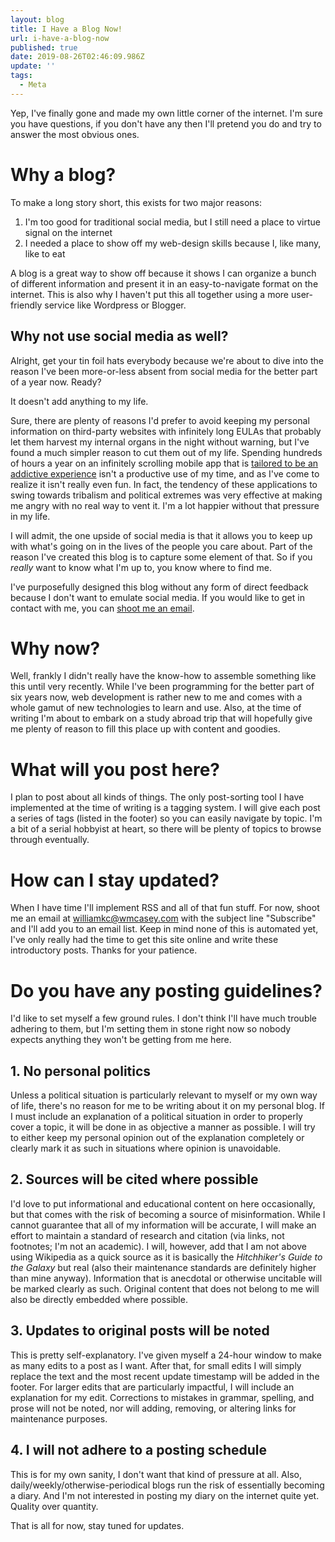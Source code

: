 ```yaml
---
layout: blog
title: I Have a Blog Now!
url: i-have-a-blog-now
published: true
date: 2019-08-26T02:46:09.986Z
update: ''
tags:
  - Meta
---
```

Yep, I've finally gone and made my own little corner of the internet. I'm sure you have questions, if you don't have any then I'll pretend you do and try to answer the most obvious ones.

# Why a blog?

To make a long story short, this exists for two major reasons:

1. I'm too good for traditional social media, but I still need a place to virtue signal on the internet
2. I needed a place to show off my web-design skills because I, like many, like to eat

A blog is a great way to show off because it shows I can organize a bunch of different information and present it in an easy-to-navigate format on the internet. This is also why I haven't put this all together using a more user-friendly service like Wordpress or Blogger.

## Why not use social media as well?

Alright, get your tin foil hats everybody because we're about to dive into the reason I've been more-or-less absent from social media for the better part of a year now. Ready?

It doesn't add anything to my life.

Sure, there are plenty of reasons I'd prefer to avoid keeping my personal information on third-party websites with infinitely long EULAs that probably let them harvest my internal organs in the night without warning, but I've found a much simpler reason to cut them out of my life. Spending hundreds of hours a year on an infinitely scrolling mobile app that is [tailored to be an addictive experience](https://www.bbc.com/news/technology-44640959) isn't a productive use of my time, and as I've come to realize it isn't really even fun. In fact, the tendency of these applications to swing towards tribalism and political extremes was very effective at making me angry with no real way to vent it. I'm a lot happier without that pressure in my life.

I will admit, the one upside of social media is that it allows you to keep up with what's going on in the lives of the people you care about. Part of the reason I've created this blog is to capture some element of that. So if you _really_ want to know what I'm up to, you know where to find me.

I've purposefully designed this blog without any form of direct feedback because I don't want to emulate social media. If you would like to get in contact with me, you can [shoot me an email](mailto:williamkc@wmcasey.com).

# Why now?

Well, frankly I didn't really have the know-how to assemble something like this until very recently. While I've been programming for the better part of six years now, web development is rather new to me and comes with a whole gamut of new technologies to learn and use. Also, at the time of writing I'm about to embark on a study abroad trip that will hopefully give me plenty of reason to fill this place up with content and goodies.

# What will you post here?

I plan to post about all kinds of things. The only post-sorting tool I have implemented at the time of writing is a tagging system. I will give each post a series of tags (listed in the footer) so you can easily navigate by topic. I'm a bit of a serial hobbyist at heart, so there will be plenty of topics to browse through eventually.

# How can I stay updated?

When I have time I'll implement RSS and all of that fun stuff. For now, shoot me an email at [williamkc@wmcasey.com](mailto:williamkc@wmcasey.com) with the subject line "Subscribe" and I'll add you to an email list. Keep in mind none of this is automated yet, I've only really had the time to get this site online and write these introductory posts. Thanks for your patience.

# Do you have any posting guidelines?

I'd like to set myself a few ground rules. I don't think I'll have much trouble adhering to them, but I'm setting them in stone right now so nobody expects anything they won't be getting from me here.

## 1. No personal politics

Unless a political situation is particularly relevant to myself or my own way of life, there's no reason for me to be writing about it on my personal blog. If I must include an explanation of a political situation in order to properly cover a topic, it will be done in as objective a manner as possible. I will try to either keep my personal opinion out of the explanation completely or clearly mark it as such in situations where opinion is unavoidable.

## 2. Sources will be cited where possible

I'd love to put informational and educational content on here occasionally, but that comes with the risk of becoming a source of misinformation. While I cannot guarantee that all of my information will be accurate, I will make an effort to maintain a standard of research and citation (via links, not footnotes; I'm not an academic). I will, however, add that I am not above using Wikipedia as a quick source as it is basically the _Hitchhiker's Guide to the Galaxy_ but real (also their maintenance standards are definitely higher than mine anyway). Information that is anecdotal or otherwise uncitable will be marked clearly as such. Original content that does not belong to me will also be directly embedded where possible.

## 3. Updates to original posts will be noted

This is pretty self-explanatory. I've given myself a 24-hour window to make as many edits to a post as I want. After that, for small edits I will simply replace the text and the most recent update timestamp will be added in the footer. For larger edits that are particularly impactful, I will include an explanation for my edit. Corrections to mistakes in grammar, spelling, and prose will not be noted, nor will adding, removing, or altering links for maintenance purposes.

## 4. I will not adhere to a posting schedule

This is for my own sanity, I don't want that kind of pressure at all. Also, daily/weekly/otherwise-periodical blogs run the risk of essentially becoming a diary. And I'm not interested in posting my diary on the internet quite yet. Quality over quantity.

That is all for now, stay tuned for updates.

